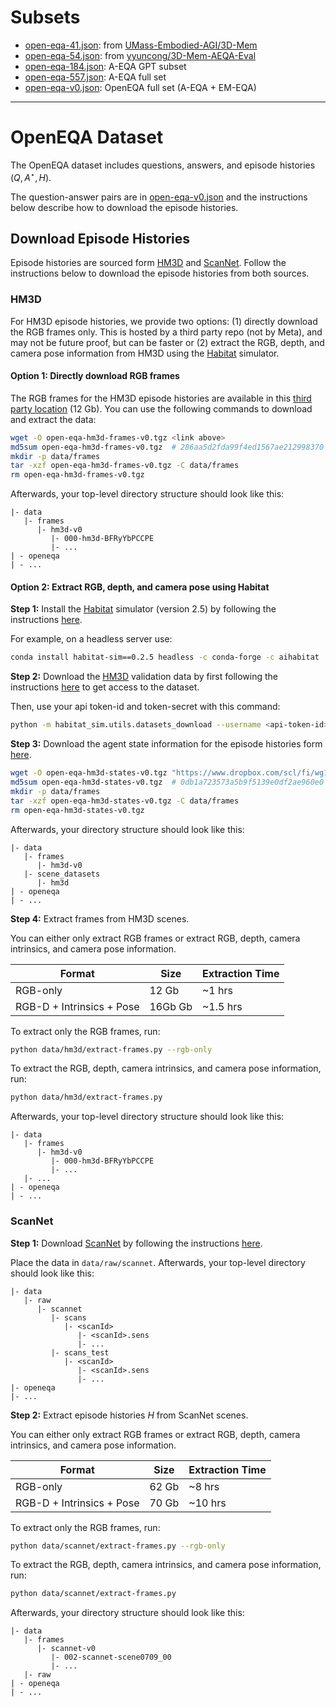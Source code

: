 # Subsets

- [open-eqa-41.json](open-eqa-41.json): from [UMass-Embodied-AGI/3D-Mem](https://github.com/UMass-Embodied-AGI/3D-Mem/blob/main/data/aeqa_questions-41.json)
- [open-eqa-54.json](open-eqa-54.json): from [yyuncong/3D-Mem-AEQA-Eval](https://github.com/yyuncong/3D-Mem-AEQA-Eval/blob/main/data/open-eqa-41.json)
- [open-eqa-184.json](open-eqa-184.json): A-EQA GPT subset
- [open-eqa-557.json](open-eqa-557.json): A-EQA full set
- [open-eqa-v0.json](open-eqa-v0.json): OpenEQA full set (A-EQA + EM-EQA)

---

# OpenEQA Dataset

The OpenEQA dataset includes questions, answers, and episode histories $(Q,A^{\star},H)$.

The question-answer pairs are in [open-eqa-v0.json](open-eqa-v0.json) and the instructions below describe how to download the episode histories.

## Download Episode Histories

Episode histories are sourced form [HM3D](https://aihabitat.org/datasets/hm3d) and [ScanNet](http://www.scan-net.org).
Follow the instructions below to download the episode histories from both sources.

### HM3D

For HM3D episode histories, we provide two options: (1) directly download the RGB frames only. This is hosted by a third party repo (not by Meta), and may not be future proof, but can be faster or (2) extract the RGB, depth, and camera pose information from HM3D using the [Habitat](https://aihabitat.org/) simulator.

#### Option 1: Directly download RGB frames

The RGB frames for the HM3D episode histories are available in this [third party location](https://www.dropbox.com/scl/fi/t79gsjqlan8dneg7o63sw/open-eqa-hm3d-frames-v0.tgz?rlkey=1iuukwy2g3f5t06q4a3mxqobm) (12 Gb). You can use the following commands to download and extract the data:

```bash
wget -O open-eqa-hm3d-frames-v0.tgz <link above>
md5sum open-eqa-hm3d-frames-v0.tgz  # 286aa5d2fda99f4ed1567ae212998370
mkdir -p data/frames
tar -xzf open-eqa-hm3d-frames-v0.tgz -C data/frames
rm open-eqa-hm3d-frames-v0.tgz
```

Afterwards, your top-level directory structure should look like this:

```text
|- data
   |- frames
      |- hm3d-v0
         |- 000-hm3d-BFRyYbPCCPE
         |- ...
| - openeqa
| - ...
```

#### Option 2: Extract RGB, depth, and camera pose using Habitat

**Step 1:** Install the [Habitat](https://aihabitat.org/) simulator (version 2.5) by following the instructions [here](https://github.com/facebookresearch/habitat-sim#installation).

For example, on a headless server use:

```bash
conda install habitat-sim==0.2.5 headless -c conda-forge -c aihabitat
```

**Step 2:** Download the [HM3D](https://aihabitat.org/datasets/hm3d) validation data by first following the instructions [here](https://github.com/facebookresearch/habitat-sim/blob/main/DATASETS.md#habitat-matterport-3d-research-dataset-hm3d) to get access to the dataset.

Then, use your api token-id and token-secret with this command:

```bash
python -m habitat_sim.utils.datasets_download --username <api-token-id> --password <api-token-secret> --uids hm3d_val_v0.2
```

**Step 3:** Download the agent state information for the episode histories form [here](https://www.dropbox.com/scl/fi/wg1uj1gvr4tkcz9aq3tzb/open-eqa-hm3d-states-v0.tgz?rlkey=i69chnpib8ui4cfabxa3iy9oj).

```bash
wget -O open-eqa-hm3d-states-v0.tgz "https://www.dropbox.com/scl/fi/wg1uj1gvr4tkcz9aq3tzb/open-eqa-hm3d-states-v0.tgz?rlkey=i69chnpib8ui4cfabxa3iy9oj"
md5sum open-eqa-hm3d-states-v0.tgz  # 0db1a723573a5b9f5139e0df2ae960e0
mkdir -p data/frames
tar -xzf open-eqa-hm3d-states-v0.tgz -C data/frames
rm open-eqa-hm3d-states-v0.tgz
```

Afterwards, your directory structure should look like this:

```text
|- data
   |- frames
      |- hm3d-v0
   |- scene_datasets
      |- hm3d
| - openeqa
| - ...
```

**Step 4:** Extract frames from HM3D scenes.

You can either only extract RGB frames or extract RGB, depth, camera intrinsics, and camera pose information.

| Format | Size | Extraction Time |
| --- | --- | --- |
| RGB-only | 12 Gb | ~1 hrs|
| RGB-D + Intrinsics + Pose | 16Gb Gb | ~1.5 hrs|

To extract only the RGB frames, run:

```bash
python data/hm3d/extract-frames.py --rgb-only
```

To extract the RGB, depth, camera intrinsics, and camera pose information, run:

```bash
python data/hm3d/extract-frames.py
```

Afterwards, your top-level directory structure should look like this:

```text
|- data
   |- frames
      |- hm3d-v0
         |- 000-hm3d-BFRyYbPCCPE
         |- ...
   |- ...
| - openeqa
| - ...
```

### ScanNet

**Step 1:** Download [ScanNet](http://www.scan-net.org) by following the instructions [here](https://github.com/ScanNet/ScanNet#scannet-data).

Place the data in `data/raw/scannet`. Afterwards, your top-level directory should look like this:

```text
|- data
   |- raw
      |- scannet
         |- scans
            |- <scanId>
               |- <scanId>.sens
               |- ...
         |- scans_test
            |- <scanId>
               |- <scanId>.sens
               |- ...
|- openeqa
|- ...
```

**Step 2:** Extract episode histories $H$ from ScanNet scenes.

You can either only extract RGB frames or extract RGB, depth, camera intrinsics, and camera pose information.

| Format | Size | Extraction Time |
| --- | --- | --- |
| RGB-only | 62 Gb | ~8 hrs|
| RGB-D + Intrinsics + Pose | 70 Gb | ~10 hrs|

To extract only the RGB frames, run:

```bash
python data/scannet/extract-frames.py --rgb-only
```

To extract the RGB, depth, camera intrinsics, and camera pose information, run:

```bash
python data/scannet/extract-frames.py
```

Afterwards, your directory structure should look like this:

```text
|- data
   |- frames
      |- scannet-v0
         |- 002-scannet-scene0709_00
         |- ...
   |- raw
| - openeqa
| - ...
```
